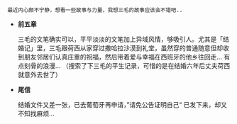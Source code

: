 
	最近内心颇不宁静，想看一些故事与力量，我想三毛的故事应该会不错吧..

-  **前五章**

	三毛的文笔确实可以，平平淡淡的文笔加上异域风情，够吸引人。尤其是「结婚记」里，三毛跟荷西从家穿过撒哈拉沙漠到礼堂，虽然穿的普通随意但却收到朋友邻居们认真庄重的祝福，然后带着爱与幸福在西班牙的他乡往回走... 有点刻骨的浪漫... （搜索了下三毛的平生记录，可惜的是在结婚六年后丈夫荷西就意外去世了）



-  **尾信**

	结婚文件又差一张，已去葡萄牙再申请，”请免公告证明自己“ 已发下来，却又不知找麻烦...